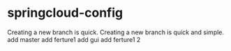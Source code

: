 # springcloud-config
Creating a new branch is quick.
Creating a new branch is quick and simple.
add master
add ferture1
add gui
add ferture1 2

